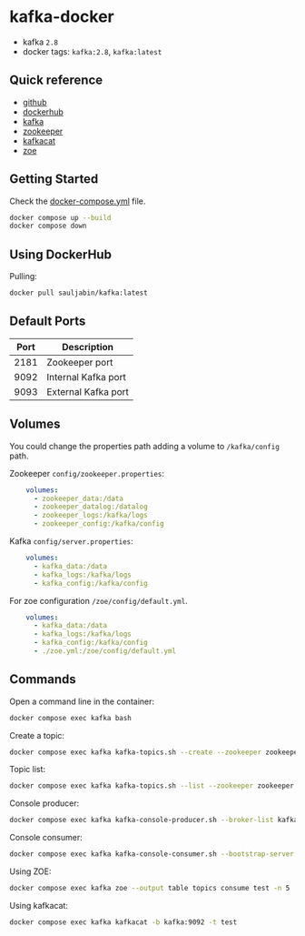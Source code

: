 # kafka-docker

- kafka `2.8`
- docker tags: `kafka:2.8`, `kafka:latest`

## Quick reference

- [github](https://github.com/sauljabin/kafka-docker)
- [dockerhub](https://hub.docker.com/r/sauljabin/kafka)
- [kafka](https://kafka.apache.org)
- [zookeeper](https://zookeeper.apache.org)
- [kafkacat](https://github.com/edenhill/kafkacat)
- [zoe](https://github.com/adevinta/zoe)

## Getting Started

Check the [docker-compose.yml](docker-compose.yml) file.
```sh
docker compose up --build
docker compose down
```

## Using DockerHub

Pulling:
```sh
docker pull sauljabin/kafka:latest
```

## Default Ports

| Port | Description |
| - | - |
| 2181 | Zookeeper port |
| 9092 | Internal Kafka port |
| 9093 | External Kafka port |

## Volumes

You could change the properties path adding a volume to `/kafka/config` path.

Zookeeper `config/zookeeper.properties`:
```yaml
    volumes:
      - zookeeper_data:/data
      - zookeeper_datalog:/datalog
      - zookeeper_logs:/kafka/logs
      - zookeeper_config:/kafka/config
```

Kafka `config/server.properties`:
```yaml
    volumes:
      - kafka_data:/data
      - kafka_logs:/kafka/logs
      - kafka_config:/kafka/config
```

For zoe configuration `/zoe/config/default.yml`.
```yaml
    volumes:
      - kafka_data:/data
      - kafka_logs:/kafka/logs
      - kafka_config:/kafka/config
      - ./zoe.yml:/zoe/config/default.yml
```

## Commands

Open a command line in the container:
```sh
docker compose exec kafka bash
```

Create a topic:
```sh
docker compose exec kafka kafka-topics.sh --create --zookeeper zookeeper:2181 --replication-factor 1 --partitions 1 --topic test
```

Topic list:
```sh
docker compose exec kafka kafka-topics.sh --list --zookeeper zookeeper:2181
```

Console producer:
```sh
docker compose exec kafka kafka-console-producer.sh --broker-list kafka:9092 --topic test
```

Console consumer:
```sh
docker compose exec kafka kafka-console-consumer.sh --bootstrap-server kafka:9092 --topic test --from-beginning
```

Using ZOE:
```sh
docker compose exec kafka zoe --output table topics consume test -n 5
```

Using kafkacat:
```sh
docker compose exec kafka kafkacat -b kafka:9092 -t test
```
